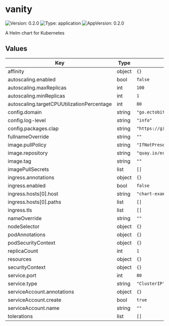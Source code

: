 # vanity

![Version: 0.2.0](https://img.shields.io/badge/Version-0.2.0-informational?style=flat-square) ![Type: application](https://img.shields.io/badge/Type-application-informational?style=flat-square) ![AppVersion: 0.2.0](https://img.shields.io/badge/AppVersion-0.2.0-informational?style=flat-square)

A Helm chart for Kubernetes

## Values

| Key                                        | Type   | Default                             | Description |
| ------------------------------------------ | ------ | ----------------------------------- | ----------- |
| affinity                                   | object | `{}`                                |             |
| autoscaling.enabled                        | bool   | `false`                             |             |
| autoscaling.maxReplicas                    | int    | `100`                               |             |
| autoscaling.minReplicas                    | int    | `1`                                 |             |
| autoscaling.targetCPUUtilizationPercentage | int    | `80`                                |             |
| config.domain                              | string | `"go.ectobit.com"`                  |             |
| config.log-level                           | string | `"info"`                            |             |
| config.packages.clap                       | string | `"https://github.com/ectobit/clap"` |             |
| fullnameOverride                           | string | `""`                                |             |
| image.pullPolicy                           | string | `"IfNotPresent"`                    |             |
| image.repository                           | string | `"quay.io/ectobit/vanity"`          |             |
| image.tag                                  | string | `""`                                |             |
| imagePullSecrets                           | list   | `[]`                                |             |
| ingress.annotations                        | object | `{}`                                |             |
| ingress.enabled                            | bool   | `false`                             |             |
| ingress.hosts[0].host                      | string | `"chart-example.local"`             |             |
| ingress.hosts[0].paths                     | list   | `[]`                                |             |
| ingress.tls                                | list   | `[]`                                |             |
| nameOverride                               | string | `""`                                |             |
| nodeSelector                               | object | `{}`                                |             |
| podAnnotations                             | object | `{}`                                |             |
| podSecurityContext                         | object | `{}`                                |             |
| replicaCount                               | int    | `1`                                 |             |
| resources                                  | object | `{}`                                |             |
| securityContext                            | object | `{}`                                |             |
| service.port                               | int    | `80`                                |             |
| service.type                               | string | `"ClusterIP"`                       |             |
| serviceAccount.annotations                 | object | `{}`                                |             |
| serviceAccount.create                      | bool   | `true`                              |             |
| serviceAccount.name                        | string | `""`                                |             |
| tolerations                                | list   | `[]`                                |             |
